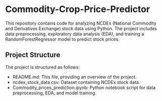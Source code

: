 # Commodity-Crop-Price-Predictor

This repository contains code for analyzing NCDEx (National Commodity and Derivatives Exchange) stock data using Python. The project includes data preprocessing, exploratory data analysis (EDA), and training a RandomForestRegressor model to predict stock prices.

## Project Structure
The project is structured as follows:

* README.md: This file, providing an overview of the project.
* ncdex_stock_data.csv: Dataset containing NCDEx stock data.
* Commodity_prices_prediction.ipynb: Python notebook script for data preprocessing, EDA, and model training.
